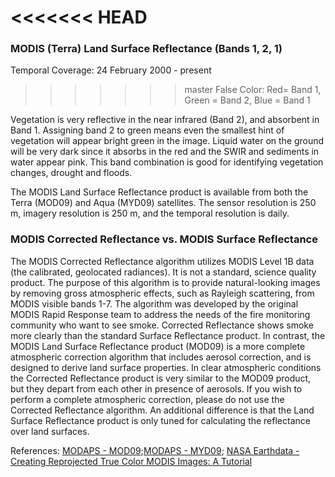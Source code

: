 <<<<<<< HEAD
=======
### MODIS (Terra) Land Surface Reflectance (Bands 1, 2, 1)
Temporal Coverage: 24 February 2000 - present

>>>>>>> master
False Color: Red= Band 1, Green = Band 2, Blue = Band 1

Vegetation is very reflective in the near infrared (Band 2), and absorbent in Band 1. Assigning band 2 to green means even the smallest hint of vegetation will appear bright green in the image. Liquid water on the ground will be very dark since it absorbs in the red and the SWIR and sediments in water appear pink. This band combination is good for identifying vegetation changes, drought and floods.

The MODIS Land Surface Reflectance product is available from both the Terra (MOD09) and Aqua (MYD09) satellites. The sensor resolution is 250 m, imagery resolution is 250 m, and the temporal resolution is daily.

### MODIS Corrected Reflectance vs. MODIS Surface Reflectance

The MODIS Corrected Reflectance algorithm utilizes MODIS Level 1B data (the calibrated, geolocated radiances). It is not a standard, science quality product. The purpose of this algorithm is to provide natural-looking images by removing gross atmospheric effects, such as Rayleigh scattering, from MODIS visible bands 1-7. The algorithm was developed by the original MODIS Rapid Response team to address the needs of the fire monitoring community who want to see smoke. Corrected Reflectance shows smoke more clearly than the standard Surface Reflectance product. In contrast, the MODIS Land Surface Reflectance product (MOD09) is a more complete atmospheric correction algorithm that includes aerosol correction, and is designed to derive land surface properties. In clear atmospheric conditions the Corrected Reflectance product is very similar to the MOD09 product, but they depart from each other in presence of aerosols. If you wish to perform a complete atmospheric correction, please do not use the Corrected Reflectance algorithm. An additional difference is that the Land Surface Reflectance product is only tuned for calculating the reflectance over land surfaces.

References: [MODAPS - MOD09](https://modaps.modaps.eosdis.nasa.gov/services/about/products/c6-nrt/MOD09.html);[MODAPS - MYD09](https://modaps.modaps.eosdis.nasa.gov/services/about/products/c6-nrt/MYD09.html); [NASA Earthdata - Creating Reprojected True Color MODIS Images: A Tutorial](https://earthdata.nasa.gov/files/MODIS_True_Color.pdf)
